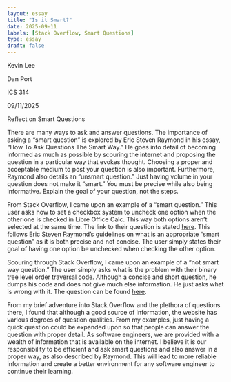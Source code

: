 ```yaml
---
layout: essay
title: "Is it Smart?"
date: 2025-09-11
labels: [Stack Overflow, Smart Questions]
type: essay
draft: false
---
```

Kevin Lee

Dan Port

ICS 314

09/11/2025

Reflect on Smart Questions

There are many ways to ask and answer questions. The importance of asking a “smart question” is explored by Eric Steven Raymond in his essay, “How To Ask Questions The Smart Way.” He goes into detail of becoming informed as much as possible by scouring the internet and proposing the question in a particular way that evokes thought. Choosing a proper and acceptable medium to post your question is also important. Furthermore, Raymond also details an “unsmart question.” Just having volume in your question does not make it “smart.” You must be precise while also being informative. Explain the goal of your question, not the steps. 

From Stack Overflow, I came upon an example of a “smart question.” This user asks how to set a checkbox system to uncheck one option when the other one is checked in Libre Office Calc. This way both options aren’t selected at the same time. The link to their question is stated [here](https://stackoverflow.com/questions/79761613/can-one-checkbox-uncheck-the-other-one-automatically). This follows Eric Steven Raymond’s guidelines on what is an appropriate “smart question” as it is both precise and not concise. The user simply states their goal of having one option be unchecked when checking the other option. 

Scouring through Stack Overflow, I came upon an example of a “not smart way question.” The user simply asks what is the problem with their binary tree level order traversal code. Although a concise and short question, he dumps his code and does not give much else information. He just asks what is wrong with it. The question can be found [here](https://stackoverflow.com/questions/79761061/binary-tree-level-order-traversal-problems). 

From my brief adventure into Stack Overflow and the plethora of questions there, I found that although a good source of information, the website has various degrees of question qualities. From my examples, just having a quick question could be expanded upon so that people can answer the question with proper detail. As software engineers, we are provided with a wealth of information that is available on the internet. I believe it is our responsibility to be efficient and ask smart questions and also answer in a proper way, as also described by Raymond. This will lead to more reliable information and create a better environment for any software engineer to continue their learning.

